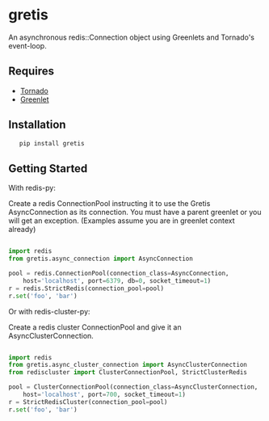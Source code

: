 # gretis

An asynchronous redis::Connection object using Greenlets and Tornado's event-loop.

## Requires

  * [Tornado](https://github.com/tornadoweb/tornado)
  * [Greenlet](https://github.com/python-greenlet/greenlet)

## Installation

```bash
   pip install gretis
```

## Getting Started

With redis-py:

Create a redis ConnectionPool instructing it to use the Gretis AsyncConnection
as its connection. You must have a parent greenlet or you will get an
exception. (Examples assume you are in greenlet context already)


```python

import redis
from gretis.async_connection import AsyncConnection

pool = redis.ConnectionPool(connection_class=AsyncConnection,
    host='localhost', port=6379, db=0, socket_timeout=1)
r = redis.StrictRedis(connection_pool=pool)
r.set('foo', 'bar')

```

Or with redis-cluster-py:

Create a redis cluster ConnectionPool and give it an AsyncClusterConnection.

```python

import redis
from gretis.async_cluster_connection import AsyncClusterConnection
from rediscluster import ClusterConnectionPool, StrictClusterRedis

pool = ClusterConnectionPool(connection_class=AsyncClusterConnection,
    host='localhost', port=700, socket_timeout=1)
r = StrictRedisCluster(connection_pool=pool)
r.set('foo', 'bar')
```
